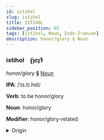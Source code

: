 ```yaml
---
id: istihol
slug: istihol
title: ISTIHOL
sidebar_position: 65
tags: [istihol, Noun, Indo-Iranian]
description: honor/glory § Noun
---
```


### istihol&emsp;<span kind="abugida">ɽ́ȷcȷɂ͊</span>

*honor/glory* **§** [Noun](../../tags/Noun)

**IPA**: /ˈɪs.tɪ.hɑl/

**Verb**: to be honor/glory

**Noun**: honor/glory

**Modifier**: honor/glory-related

<details>
    <summary>Origin</summary>
    Persian, Dari افتخار eftexâr [ʔɪf.t̪ʰɪ.xɑ́ːɾ]<br/>
    <em>Indo-Iranian Language Family</em>
</details>